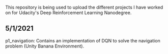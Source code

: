 This repository is being used to upload the different projects I have worked on for Udacity's Deep Reinforcement Learning Nanodegree.

5/1/2021
--------
p1_navigation: Contains an implementation of DQN to solve the navigation problem (Unity Banana Environment).